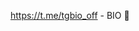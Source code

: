 https://t.me/tgbio_off - BIO 🐶
<!---
client-off/client-off is a ✨ special ✨ repository because its `README.md` (this file) appears on your GitHub profile.
You can click the Preview link to take a look at your changes.
--->
